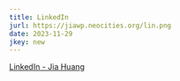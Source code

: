 ```yaml
---
title: LinkedIn
jurl: https://jiawp.neocities.org/lin.png
date: 2023-11-29
jkey: new
---
```

[LinkedIn - Jia Huang](https://www.linkedin.com/in/neuralman/)